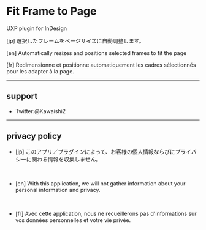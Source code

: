 # Fit Frame to Page

UXP plugin for InDesign

[jp] 選択したフレームをページサイズに自動調整します。

[en] Automatically resizes and positions selected frames to fit the page

[fr] Redimensionne et positionne automatiquement les cadres sélectionnés pour les adapter à la page.

---

## support

- Twitter:@Kawaishi2

---

## privacy policy

- [jp] このアプリ／プラグインによって、お客様の個人情報ならびにプライバシーに関わる情報を収集しません。

<br/>

- [en] With this application, we will not gather information about your personal information and privacy.

<br/>

- [fr] Avec cette application, nous ne recueillerons pas d'informations sur vos données personnelles et votre vie privée.


